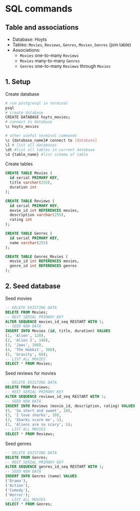 # SQL commands
## Table and associations
- Database: Hoyts
- Tables: `Movies`, `Reviews`, `Genres`, `Movies_Genres` (join table)
- Associations: 
  - `Movies` one-to-many `Reviews` 
  - `Movies` many-to-many `Genres`
  - `Genres` one-to-many `Reviews` through `Movies`

## 1. Setup
Create database
```bash
# run postgresql in terminal
psql
# create database
CREATE DATABASE hoyts_movies;
# connect to database
\c hoyts_movies

# other useful terminal commands
\c {database_name}# connect to [database] 
\l # list all databases
\dt #list all tables in current database
\d {table_name} #list schema of table
```
Create tables
```sql
CREATE TABLE Movies (
  id serial PRIMARY KEY,
  title varchar(255),
  duration int
);

CREATE TABLE Reviews (
  id serial PRIMARY KEY,
  movie_id int REFERENCES movies,
  description varchar(255),
  rating int
);

CREATE TABLE Genres (
  id serial PRIMARY KEY,
  name varchar(255)
);

CREATE TABLE Genres_Movies (
  movie_id int REFERENCES movies,
  genre_id int REFERENCES genres
);
```
## 2. Seed database
Seed movies
```sql
-- DELETE EXISTING DATA
DELETE FROM Movies;
-- REST SERIAL PRIMARY KEY
ALTER SEQUENCE movies_id_seq RESTART WITH 1;
-- SEED NEW DATA
INSERT INTO Movies (id, title, duration) VALUES
(1, 'Alien', 120),
(2, 'Alien 2', 140),
(3, 'Jaws', 100),
(4, 'The Hobbit', 300),
(5, 'Gravity', 60);
-- LIST ALL MOVIES
SELECT * FROM Movies;
```
Seed reviews for movies
```sql
-- DELETE EXISTING DATA
DELETE FROM Reviews;
-- REST SERIAL PRIMARY KEY
ALTER SEQUENCE reviews_id_seq RESTART WITH 1;
-- SEED NEW DATA
INSERT INTO Reviews (movie_id, description, rating) VALUES
(5, 'So short and sweet', 10),
(3, 'I love sharks', 10),
(3, 'Sharks scare me', 1),
(1, 'Aliens are so scary', 5);
-- LIST ALL MOVIES
SELECT * FROM Reviews;
```
Seed genres
```sql
-- DELETE EXISTING DATA
DELETE FROM Genres;
-- REST SERIAL PRIMARY KEY
ALTER SEQUENCE genres_id_seq RESTART WITH 1;
-- SEED NEW DATA
INSERT INTO Genres (name) VALUES
('Drama'),
('Action'),
('Comedy'),
('Horror');
-- LIST ALL MOVIES
SELECT * FROM Genres;
```

<!-- TODO -->
<!-- MAKE ASSOCIATIONS -->
<!-- MAKE JOIN QUERIES -->